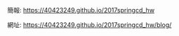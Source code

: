 簡報: https://40423249.github.io/2017springcd_hw

網址: https://40423249.github.io/2017springcd_hw/blog/
